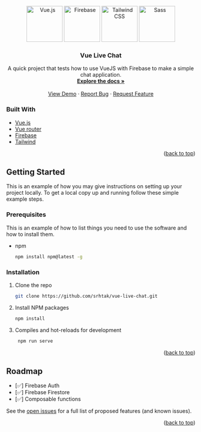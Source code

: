 


<!-- PROJECT LOGO -->
<br />
<div align="center">
  <a href="https://vuejs.org/" title="Vue.js"><img src="https://github.com/get-icon/geticon/raw/master/icons/vue.svg" alt="Vue.js" width="96px" height="96px"></a>
  <a href="https://www.firebase.com/" title="Firebase"><img src="https://github.com/get-icon/geticon/raw/master/icons/firebase.svg" alt="Firebase" width="96px" height="96px"></a>
  <a href="https://tailwindcss.com/" title="Tailwind CSS"><img src="https://github.com/get-icon/geticon/raw/master/icons/tailwindcss-icon.svg" alt="Tailwind CSS" width="96px" height="96px"></a>
  <a href="https://sass-lang.com/" title="Sass"><img src="https://github.com/get-icon/geticon/raw/master/icons/sass.svg" alt="Sass" width="96px" height="96px"></a>

<h3 align="center">Vue Live Chat</h3>

  <p align="center">
    A quick project that tests how to use VueJS with Firebase to make a simple chat application.
    <br />
    <a href="https://github.com/srhtak/vue-live-chat.git"><strong>Explore the docs »</strong></a>
    <br />
    <br />
    <a href="https://vue-live-chat-87643.web.app/">View Demo</a>
    ·
    <a href="https://github.com/srhtak/vue-live-chat.git/issues">Report Bug</a>
    ·
    <a href="https://github.com/srhtak/vue-live-chat.git/issues">Request Feature</a>
  </p>
</div>


### Built With

* [Vue.js](https://vuejs.org/)
* [Vue router](https://router.vuejs.org/)
* [Firebase](https://firebase.google.com/)
* [Tailwind](https://tailwindcss.com/)


<p align="right">(<a href="#top">back to top</a>)</p>



<!-- GETTING STARTED -->
## Getting Started

This is an example of how you may give instructions on setting up your project locally.
To get a local copy up and running follow these simple example steps.

### Prerequisites

This is an example of how to list things you need to use the software and how to install them.
* npm
  ```sh
  npm install npm@latest -g
  ```

### Installation

1. Clone the repo
   ```sh
   git clone https://github.com/srhtak/vue-live-chat.git
   ```
2. Install NPM packages
   ```sh
   npm install
   ```   
3. Compiles and hot-reloads for development
   ```sh
    npm run serve
   ```

<p align="right">(<a href="#top">back to top</a>)</p>





<!-- ROADMAP -->
## Roadmap

- [✅] Firebase Auth
- [✅] Firebase Firestore
- [✅] Composable functions


See the [open issues](https://github.com/srhtak/vue-live-chat.git/issues) for a full list of proposed features (and known issues).

<p align="right">(<a href="#top">back to top</a>)</p>








